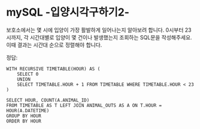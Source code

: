 # mySQL -입양시각구하기2-

보호소에서는 몇 시에 입양이 가장 활발하게 일어나는지 알아보려 합니다. 0시부터 23시까지, 각 시간대별로 입양이 몇 건이나 발생했는지 조회하는 SQL문을 작성해주세요. 이때 결과는 시간대 순으로 정렬해야 합니다.

정답: 

~~~ mysql
WITH RECURSIVE TIMETABLE(HOUR) AS (
    SELECT 0
    UNION
    SELECT TIMETABLE.HOUR + 1 FROM TIMETABLE WHERE TIMETABLE.HOUR < 23
)

SELECT HOUR, COUNT(A.ANIMAL_ID)
FROM TIMETABLE AS T LEFT JOIN ANIMAL_OUTS AS A ON T.HOUR = HOUR(A.DATETIME)
GROUP BY HOUR
ORDER BY HOUR
~~~

